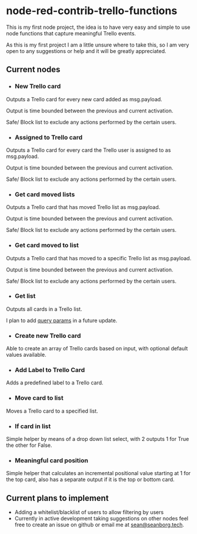 # node-red-contrib-trello-functions

This is my first node project, the idea is to have very easy 
and simple to use node functions that capture meaningful Trello events.

As this is my first project I am a little unsure where to take this, 
so I am very open to any suggestions or help and it will be greatly appreciated.


## Current nodes 

* ### New Trello card

Outputs a Trello card for every new card added  as msg.payload.

Output is time bounded between the previous and current activation.

Safe/ Block list to exclude any actions performed by the certain users.

* ### Assigned to Trello card

Outputs a Trello card for every card the Trello user is assigned to as msg.payload.

Output is time bounded between the previous and current activation.

Safe/ Block list to exclude any actions performed by the certain users.

* ### Get card moved lists

Outputs a Trello card that has moved Trello list as msg.payload.

Output is time bounded between the previous and current activation.

Safe/ Block list to exclude any actions performed by the certain users.

* ### Get card moved to list

Outputs a Trello card that has moved to a specific Trello list as msg.payload.

Output is time bounded between the previous and current activation.

Safe/ Block list to exclude any actions performed by the certain users.

* ### Get list

Outputs all cards in a Trello list.

I plan to add [query params](https://developers.trello.com/reference-link/cards-nested-resource) 
in a future update.

* ### Create new Trello card

Able to create an array of Trello cards based on input, with optional default values 
available.

* ### Add Label to Trello Card

Adds a predefined label to a Trello card.

* ### Move card to list

Moves a Trello card to a specified list.

* ### If card in list

Simple helper by means of a drop down list select, with 2 outputs 1 for True the other 
for False.

* ### Meaningful card position

Simple helper that calculates an incremental positional value starting at 1 for the top card,
also has a separate output if it is the top or bottom card.


## Current plans to implement
* Adding a whitelist/blacklist of users to allow filtering by users
* Currently in active development taking suggestions on other nodes feel free to create an issue on 
github or email me at sean@seanborg.tech.
